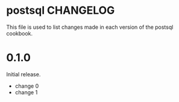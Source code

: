 # postsql CHANGELOG

This file is used to list changes made in each version of the postsql cookbook.

# 0.1.0

Initial release.

- change 0
- change 1


